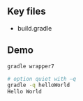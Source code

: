 ## Key files

- build.gradle

## Demo

```bash
gradle wrapper7

# option quiet with –q
gradle -q helloWorld
Hello World
```
